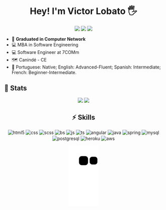 <h1 align="center">
 Hey! I'm Victor Lobato 🖐️
</h1>

<p align="center">   
  <a href="mailto:victorsilva123190@gmail.com" target="_blank"><img src="https://img.shields.io/badge/Gmail-D14836?style=for-the-badge&logo=gmail&logoColor=white"></a>
  <a href="https://www.linkedin.com/in/victor-lobato-%F0%9F%87%A7%F0%9F%87%B7pt%F0%9F%87%A8%F0%9F%87%A6en%F0%9F%87%A6%F0%9F%87%B7es%F0%9F%87%AB%F0%9F%87%B7fr-ab12851b3/" target="_blank"><img src="https://img.shields.io/badge/LinkedIn-0077B5?style=for-the-badge&logo=linkedin&logoColor=white"></a>
  <a href="https://wa.me/qr/SECADXJ26P7CH1" target="_blank"><img src="https://img.shields.io/badge/WhatsApp-25D366?style=for-the-badge&logo=whatsapp&logoColor=white"></a>
</p>

- 📄 **Graduated in Computer Network**
- 💻 MBA in Software Engineering
- 💻 Software Engineer at 7COMm
- 🗺️ Canindé - CE
- 💬 Portuguese: Native; English: Advanced-Fluent; Spanish: Intermediate; French: Beginner-Intermediate.

<h2>📃 Stats</h2>

<div align="center">
  <img height="150em" src="https://github-readme-stats.vercel.app/api?username=victorlobato2000&show_icons=true&theme=dracula&include_all_commits=true&count_private=true" style="max-width: 100%;"/>
  <img height="150em" src="https://github-readme-stats.vercel.app/api/top-langs/?username=victorlobato2000&layout=compact&langs_count=7&theme=dracula" style="max-width: 100%;"/>

<h2>⚡ Skills</h2>
<div align="center">
  <img align="center" alt="html5" src="https://img.shields.io/badge/HTML5-E34F26?style=flat&logo=html5&logoColor=white" />
  <img align="center" alt="css" src="https://img.shields.io/badge/CSS3-1572B6?style=flat&logo=css3&logoColor=white" />
  <img align="center" alt="scss" src="https://img.shields.io/badge/Sass-CC6699?style=for-the-badge&logo=sass&logoColor=white"/>
  <img align="center" alt="bs" src="https://img.shields.io/badge/Bootstrap-563D7C?style=flat&logo=bootstrap&logoColor=white" />
  <img align="center" alt="js" src="https://img.shields.io/badge/JavaScript-F7DF1E?style=flat&logo=javascript&logoColor=black" />
  <img align="center" alt="ts" src="https://img.shields.io/badge/TypeScript-007ACC?style=for-the-badge&logo=typescript&logoColor=white" />
  <img align="center" alt="angular" src="https://img.shields.io/badge/Angular-DD0031?style=for-the-badge&logo=angular&logoColor=white" />
  <img align="center" alt="java" src="https://img.shields.io/badge/Java-ED8B00?style=for-the-badge&logo=java&logoColor=white" />
  <img align="center" alt="spring" src="https://img.shields.io/badge/Spring-6DB33F?style=for-the-badge&logo=spring&logoColor=white" />
  <img align="center" alt="mysql" src="https://img.shields.io/badge/MySQL-00000F?style=for-the-badge&logo=mysql&logoColor=white" />
  <img align="center" alt="postgresql" src="https://img.shields.io/badge/PostgreSQL-316192?style=for-the-badge&logo=postgresql&logoColor=white" />
  <img align="center" alt="heroku" src="https://img.shields.io/badge/Heroku-430098?style=for-the-badge&logo=heroku&logoColor=white" />
  <img align="center" alt="aws" src="https://img.shields.io/badge/Amazon_AWS-232F3E?style=for-the-badge&logo=amazon-aws&logoColor=white" />
</div>
  
<div> 
 
  ![Snake animation](https://github.com/rafaballerini/rafaballerini/blob/output/github-contribution-grid-snake.svg)
 
</div>
